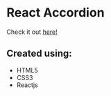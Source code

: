 # React Accordion

Check it out [here!](https://ianbrdeguzman.github.io/react-accordion/)

## Created using:

-   HTML5
-   CSS3
-   Reactjs
